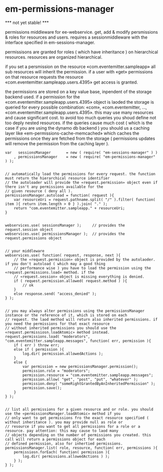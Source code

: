 # em-permissions-manager

*** not yet stable! ***

permissions middleware for ee-webservice. get, add & modify persmissions & roles for resources and users. requires a sessionmiddleware with the interface specified in em-sessions-manager.

permissisons are granted for roles ( which have inheritance ) on hierarchical resources. resources are organized hierarchical. 

if you set a persmission on the resource «com.eventemitter.sampleapp» all sub resources will inherit the permission. if a user with «get» permissions on that resource requests the resource «com.eventemitter.sampleapp.users.4395» get access is granted.

the permissions are stored on a key value base, inpendent of the storage backend used. if a permission for the «com.eventemitter.sampleapp.users.4395» object is laoded the storage is queried for every possible combination: «com», «com.eventemitter, ..., «com.eventemitter.sampleapp.users.4395». this may use many resources and cause significant cost. to avoid too much queries you shoud define not too deply nested resources. if the queries cause much cost ( which is the case if you are using the dynamo db backend ) you should us a caching layer like «em-permissions-cache-memcached» which caches the permissions once they are fetched from the storage ( permissions updates will remove the permission from the caching layer ).




	var   sessionsManager 		= new ( require( "em-sessions-manager" ) )
		, permissionsManager 	= new ( require( "em-permissions-manager" ) );


	// automatically load the permissions for every request. the function must return the hierarchical resource identifier
	// the autoloader will provide the «request.permission» object even if there isn't any permissions available for the
	// given resource ( deny all ).
	permissionsManager.autoload = function( request ){ 
		var resourceUri = request.pathname.split( "/" ).filter( function( item ){ return item.length > 0 } ).join( "." );
		return "com.eventemitter.sampleapp." + resourceUri; 
	}


	webservices.use( sessionsManager ); 	// provides the request.session object
	webservices.use( permissionsManager );	// provides the request.permissions object


	// your middleware
	webservices.use( function( request, response, next ){
		// the «request.permission» object is provided by the autolaoder. if you don't autoload ( which may a good thing
		// performance wise ) you have to load the permission using the «request.permissions.load» method. if the 
		// «request.session» object is missing everything is denied.
		if ( request.permission.allowed( request.method ) ){
			// ok
		}
		else response.send( "access_denied" );
	} );


	// you may always alter permissions using the permissionsManager instance or the reference of it, which is stored on each 
	// request. the laod method will return also inherited permissions. if you need the permissions for that exact resource
	// without inherited permissions you should use the «request.permissiosn.loadAtomic» method instead.
	request.permissions.load( "moderators", "com.eventemitter.sampleapp.messages", function( err, permission ){
		if ( err ) throw err;
		else if ( permission ){
			log.dir( permission.allowedActions );
		}
		else {
			var permission = new permissionsManager.permission();
			permission.role = "moderators";
			permission.resource = "com.eventemitter.sampleapp.messages";
			permission.allow( "get", "post", "put", "whatever" );
			permission.deny( "someRightGrantedByAnInheritedPermission" );
			permission.save();
		}
	} );


	// list all permissions for a given resource and or role. you should use the «permissionsManager.loadAtomic» method if you 
	// only want to get permissions fro the exact resource specified ( without inheritance ). you may provide null as role or 
	// resource if you want to get all permissions for a role or a resource. pay attention: this may cause to laod many  
	// objects depending on the number of permissions you created. this call will return a permissions object for each 
	// defined permission, also for inhertied permissions.
	permissionsManager.list( role, resource, function( err, permissions ){
		permissiosn.forEach( function( permission ){
			log.dir( permissions.allowedActions ) );
		} );
	} );